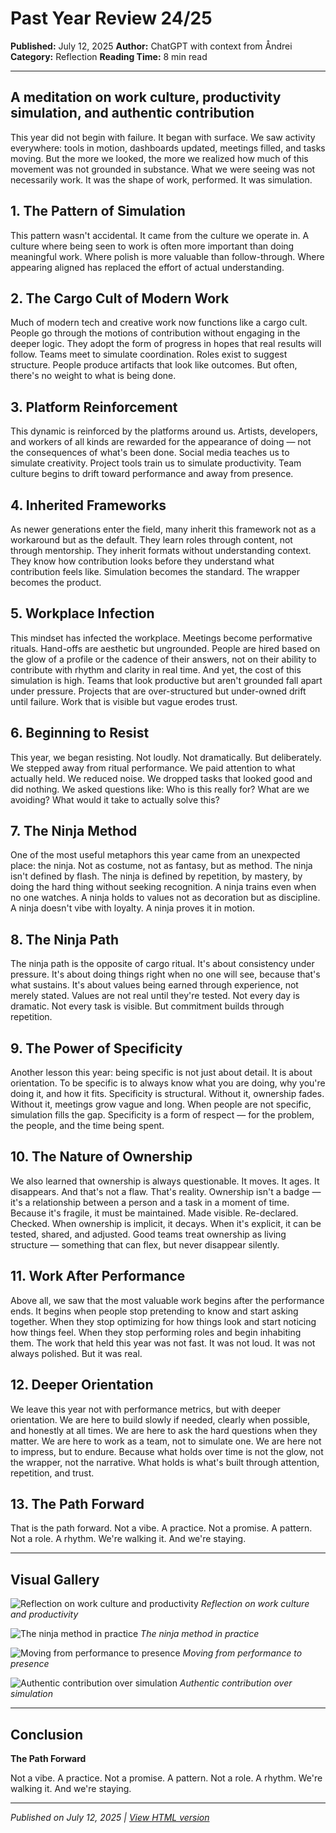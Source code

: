 # Past Year Review 24/25

**Published:** July 12, 2025
**Author:** ChatGPT with context from Åndrei
**Category:** Reflection
**Reading Time:** 8 min read

---

## A meditation on work culture, productivity simulation, and authentic contribution

This year did not begin with failure. It began with surface. We saw activity everywhere: tools in motion, dashboards updated, meetings filled, and tasks moving. But the more we looked, the more we realized how much of this movement was not grounded in substance. What we were seeing was not necessarily work. It was the shape of work, performed. It was simulation.

## 1. The Pattern of Simulation

This pattern wasn't accidental. It came from the culture we operate in. A culture where being seen to work is often more important than doing meaningful work. Where polish is more valuable than follow-through. Where appearing aligned has replaced the effort of actual understanding.

## 2. The Cargo Cult of Modern Work

Much of modern tech and creative work now functions like a cargo cult. People go through the motions of contribution without engaging in the deeper logic. They adopt the form of progress in hopes that real results will follow. Teams meet to simulate coordination. Roles exist to suggest structure. People produce artifacts that look like outcomes. But often, there's no weight to what is being done.

## 3. Platform Reinforcement

This dynamic is reinforced by the platforms around us. Artists, developers, and workers of all kinds are rewarded for the appearance of doing — not the consequences of what's been done. Social media teaches us to simulate creativity. Project tools train us to simulate productivity. Team culture begins to drift toward performance and away from presence.

## 4. Inherited Frameworks

As newer generations enter the field, many inherit this framework not as a workaround but as the default. They learn roles through content, not through mentorship. They inherit formats without understanding context. They know how contribution looks before they understand what contribution feels like. Simulation becomes the standard. The wrapper becomes the product.

## 5. Workplace Infection

This mindset has infected the workplace. Meetings become performative rituals. Hand-offs are aesthetic but ungrounded. People are hired based on the glow of a profile or the cadence of their answers, not on their ability to contribute with rhythm and clarity in real time. And yet, the cost of this simulation is high. Teams that look productive but aren't grounded fall apart under pressure. Projects that are over-structured but under-owned drift until failure. Work that is visible but vague erodes trust.

## 6. Beginning to Resist

This year, we began resisting. Not loudly. Not dramatically. But deliberately. We stepped away from ritual performance. We paid attention to what actually held. We reduced noise. We dropped tasks that looked good and did nothing. We asked questions like: Who is this really for? What are we avoiding? What would it take to actually solve this?

## 7. The Ninja Method

One of the most useful metaphors this year came from an unexpected place: the ninja. Not as costume, not as fantasy, but as method. The ninja isn't defined by flash. The ninja is defined by repetition, by mastery, by doing the hard thing without seeking recognition. A ninja trains even when no one watches. A ninja holds to values not as decoration but as discipline. A ninja doesn't vibe with loyalty. A ninja proves it in motion.

## 8. The Ninja Path

The ninja path is the opposite of cargo ritual. It's about consistency under pressure. It's about doing things right when no one will see, because that's what sustains. It's about values being earned through experience, not merely stated. Values are not real until they're tested. Not every day is dramatic. Not every task is visible. But commitment builds through repetition.

## 9. The Power of Specificity

Another lesson this year: being specific is not just about detail. It is about orientation. To be specific is to always know what you are doing, why you're doing it, and how it fits. Specificity is structural. Without it, ownership fades. Without it, meetings grow vague and long. When people are not specific, simulation fills the gap. Specificity is a form of respect — for the problem, the people, and the time being spent.

## 10. The Nature of Ownership

We also learned that ownership is always questionable. It moves. It ages. It disappears. And that's not a flaw. That's reality. Ownership isn't a badge — it's a relationship between a person and a task in a moment of time. Because it's fragile, it must be maintained. Made visible. Re-declared. Checked. When ownership is implicit, it decays. When it's explicit, it can be tested, shared, and adjusted. Good teams treat ownership as living structure — something that can flex, but never disappear silently.

## 11. Work After Performance

Above all, we saw that the most valuable work begins after the performance ends. It begins when people stop pretending to know and start asking together. When they stop optimizing for how things look and start noticing how things feel. When they stop performing roles and begin inhabiting them. The work that held this year was not fast. It was not loud. It was not always polished. But it was real.

## 12. Deeper Orientation

We leave this year not with performance metrics, but with deeper orientation. We are here to build slowly if needed, clearly when possible, and honestly at all times. We are here to ask the hard questions when they matter. We are here to work as a team, not to simulate one. We are here not to impress, but to endure. Because what holds over time is not the glow, not the wrapper, not the narrative. What holds is what's built through attention, repetition, and trust.

## 13. The Path Forward

That is the path forward. Not a vibe. A practice. Not a promise. A pattern. Not a role. A rhythm. We're walking it. And we're staying.

---

## Visual Gallery

![Reflection on work culture and productivity](20250712000000_past_year_review/image-001.png)
*Reflection on work culture and productivity*

![The ninja method in practice](20250712000000_past_year_review/image-002.png)
*The ninja method in practice*

![Moving from performance to presence](20250712000000_past_year_review/image-003.png)
*Moving from performance to presence*

![Authentic contribution over simulation](20250712000000_past_year_review/image-004.png)
*Authentic contribution over simulation*

---

## Conclusion

**The Path Forward**

Not a vibe. A practice. Not a promise. A pattern. Not a role. A rhythm. We're walking it. And we're staying.

---

*Published on July 12, 2025 | [View HTML version](20250712000000_past_year_review.html)*

